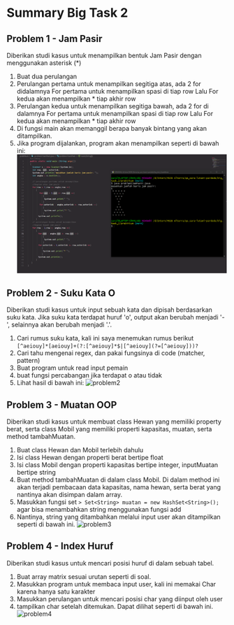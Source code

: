 # Summary Big Task 2

## Problem 1 - Jam Pasir
Diberikan studi kasus untuk menampilkan bentuk Jam Pasir dengan menggunakan asterisk (*)
1. Buat dua perulangan
2. Perulangan pertama untuk menampilkan segitiga atas, ada 2 for didalamnya
    For pertama untuk menampilkan spasi di tiap row
    Lalu For kedua akan menampilkan * tiap akhir row
3. Perulangan kedua untuk menampilkan segitiga bawah, ada 2 for di dalamnya
    For pertama untuk menampilkan spasi di tiap row
    Lalu For kedua akan menampilkan * tiap akhir row
4. Di fungsi main akan memanggil berapa banyak bintang yang akan ditampilkan.
5. Jika program dijalankan, program akan menampilkan seperti di bawah ini:
![problem1](./screenshots/problem1.png)


## Problem 2 - Suku Kata O
Diberikan studi kasus untuk input sebuah kata dan dipisah berdasarkan suku kata. Jika suku kata terdapat huruf 'o', output akan berubah menjadi '-', selainnya akan berubah menjadi '.'.
1. Cari rumus suku kata, kali ini saya menemukan rumus berikut
``` [^aeiouy]*[aeiouy]+(?:[^aeiouy]*$|[^aeiouy](?=[^aeiouy]))?```
2. Cari tahu mengenai regex, dan pakai fungsinya di code (matcher, pattern)
3. Buat program untuk read input pemain
4. buat fungsi percabangan jika terdapat o atau tidak
5. Lihat hasil di bawah ini:
![problem2](./screenshots/problem2.png)

## Problem 3 - Muatan OOP
Diberikan studi kasus untuk membuat class Hewan yang memiliki property berat, serta class Mobil yang memiliki properti kapasitas, muatan, serta method tambahMuatan.
1. Buat class Hewan dan Mobil terlebih dahulu
2. Isi class Hewan dengan properti berat bertipe float
3. Isi class Mobil dengan properti kapasitas bertipe integer, inputMuatan bertipe string
4. Buat method tambahMuatan di dalam class Mobil. Di dalam method ini akan terjadi pembacaan data kapasitas, nama hewan, serta berat yang nantinya akan disimpan dalam array.
5. Masukkan fungsi set
```> Set<String> muatan = new HashSet<String>();```
agar bisa menambahkan string menggunakan fungsi add
6. Nantinya, string yang ditambahkan melalui input user akan ditampilkan seperti di bawah ini.
![problem3](./screenshots/problem3.png)

## Problem 4 - Index Huruf
Diberikan studi kasus untuk mencari posisi huruf di dalam sebuah tabel.
1. Buat array matrix sesuai urutan seperti di soal.
2. Masukkan program untuk membaca input user, kali ini memakai Char karena hanya satu karakter
3. Masukkan perulangan untuk mencari posisi char yang diinput oleh user
4. tampilkan char setelah ditemukan. Dapat dilihat seperti di bawah ini.
![problem4](./screenshots/problem4.png)

